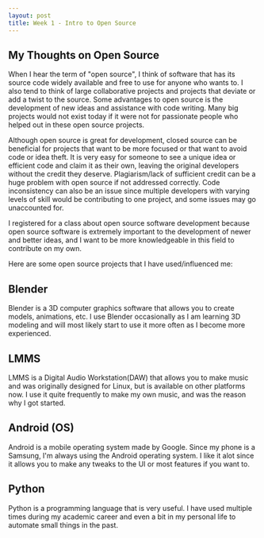 ```yaml
---
layout: post
title: Week 1 - Intro to Open Source
---
```


## My Thoughts on Open Source
When I hear the term of "open source", I think of software that has its
source code widely available and free to use for anyone who wants to. I
also tend to think of large collaborative projects and projects that
deviate or add a twist to the source. Some advantages to open source is the
development of new ideas and assistance with code writing. Many big
projects would not exist today if it were not for passionate people who
helped out in these open source projects. 

Although open source is great for development, closed source can be
beneficial for projects that want to be more focused or that want to avoid
code or idea theft. It is very easy for someone to see a unique idea or
efficient code and claim it as their own, leaving the original developers
without the credit they deserve. Plagiarism/lack of sufficient credit can 
be a huge problem with open source if not addressed correctly. Code 
inconsistency can also be an issue since multiple developers with varying 
levels of skill would be contributing to one project, and some issues may 
go unaccounted for.

I registered for a class about open source software development because 
open source software is extremely important to the development of newer and 
better ideas, and I want to be more knowledgeable in this field to 
contribute on my own. 

Here are some open source projects that I have used/influenced me:

## Blender
Blender is a 3D computer graphics software that allows you to create 
models, animations, etc. I use Blender occasionally as I am learning 3D 
modeling and will most likely start to use it more often as I become more 
experienced. 

## LMMS
LMMS is a Digital Audio Workstation(DAW) that allows you to make music and 
was originally designed for Linux, but is available on other platforms now. 
I use it quite frequently to make my own music, and was the reason why I 
got started. 

## Android (OS) 
Android is a mobile operating system made by Google. Since my phone is a 
Samsung, I'm always using the Android operating system. I like it alot 
since it allows you to make any tweaks to the UI or most features if you 
want to.

## Python 
Python is a programming language that is very useful. I have used multiple
times during my academic career and even a bit in my personal life to 
automate small things in the past.